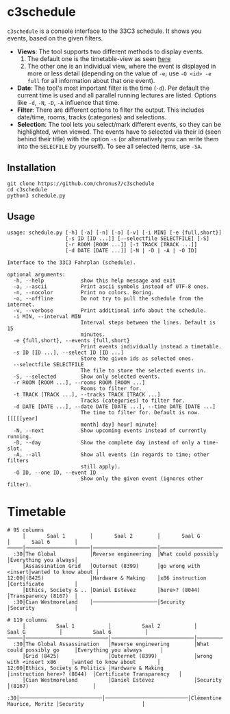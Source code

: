 c3schedule
==========

`c3schedule` is a console interface to the 33C3 schedule. It shows you events,
based on the given filters.

- **Views**: The tool supports two different methods to display events.
    1. The default one is the timetable-view as seen [here](#timetable)
    2. The other one is an individual view, where the event is displayed in more
       or less detail (depending on the value of `-e`; use `-O <id> -e full` for
       all information about that one event).
- **Date**: The tool's most important filter is the time (`-d`). Per default the
  current time is used and all parallel running lectures are listed. Options
  like `-d`, `-N`, `-D`, `-A` influence that time.
- **Filter**: There are different options to filter the output. This includes
  date/time, rooms, tracks (categories) and selections.
- **Selection**: The tool lets you select/mark different events, so they can be
  highlighted, when viewed. The events have to selected via their id (seen
  behind their title) with the option `-s` (or alternatively you can write them
  into the `SELECFILE` by yourself). To see all selected items, use `-SA`.

Installation
------------

```shell
git clone https://github.com/chronus7/c3schedule
cd c3schedule
python3 schedule.py
```

Usage
-----

```
usage: schedule.py [-h] [-a] [-n] [-o] [-v] [-i MIN] [-e {full,short}]
                   [-s ID [ID ...]] [--selectfile SELECTFILE] [-S]
                   [-r ROOM [ROOM ...]] [-t TRACK [TRACK ...]]
                   [-d DATE [DATE ...]] [-N | -D | -A | -O ID]

Interface to the 33C3 Fahrplan (schedule).

optional arguments:
  -h, --help            show this help message and exit
  -a, --ascii           Print ascii symbols instead of UTF-8 ones.
  -n, --nocolor         Print no colors. Boring.
  -o, --offline         Do not try to pull the schedule from the internet.
  -v, --verbose         Print additional info about the schedule.
  -i MIN, --interval MIN
                        Interval steps between the lines. Default is 15
                        minutes.
  -e {full,short}, --events {full,short}
                        Print events individually instead a timetable.
  -s ID [ID ...], --select ID [ID ...]
                        Store the given ids as selected ones.
  --selectfile SELECTFILE
                        The file to store the selected events in.
  -S, --selected        Show only selected events.
  -r ROOM [ROOM ...], --rooms ROOM [ROOM ...]
                        Rooms to filter for.
  -t TRACK [TRACK ...], --tracks TRACK [TRACK ...]
                        Tracks (categories) to filter for.
  -d DATE [DATE ...], --date DATE [DATE ...], --time DATE [DATE ...]
                        The time to filter for. Default is now. [[[[[year]
                        month] day] hour] minute]
  -N, --next            Show upcoming events instead of currently running.
  -D, --day             Show the complete day instead of only a time-slot.
  -A, --all             Show all events (in regards to time; other filters
                        still apply).
  -O ID, --one ID, --event ID
                        Show only the given event (ignores other filter).
```

# Timetable

```
# 95 columns
     │       Saal 1        │       Saal 2        │       Saal G        │       Saal 6        │
─────│─────────────────────│─────────────────────│─────────────────────│─────────────────────│
  :30│The Global           │Reverse engineering  │What could possibly  │Everything you always│
     │Assassination Grid   │Outernet (8399)      │go wrong with <insert│wanted to know about │
12:00│(8425)               │Hardware & Making    │x86 instruction      │Certificate          │
     │Ethics, Society & .. │Daniel Estévez       │here>? (8044)        │Transparency (8167)  │
  :30│Cian Westmoreland    │─────────────────────│Security             │Security             │
```

```
# 119 columns
     │          Saal 1           │          Saal 2           │          Saal G           │          Saal 6           │
─────│───────────────────────────│───────────────────────────│───────────────────────────│───────────────────────────│
  :30│The Global Assassination   │Reverse engineering        │What could possibly go     │Everything you always      │
     │Grid (8425)                │Outernet (8399)            │wrong with <insert x86     │wanted to know about       │
12:00│Ethics, Society & Politics │Hardware & Making          │instruction here>? (8044)  │Certificate Transparency   │
     │Cian Westmoreland          │Daniel Estévez             │Security                   │(8167)                     │
  :30│───────────────────────────│───────────────────────────│Clémentine Maurice, Moritz │Security                   │
```

<!--
vim: ft=markdown:tw=80
-->

